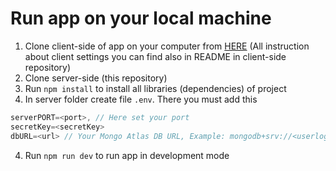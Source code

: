 # Run app on your local machine


1. Clone client-side of app on your computer from [HERE](https://github.com/Algoritm211/five-steps-frontend) (All instruction about client settings you can find also in README in client-side repository)
2. Clone server-side (this repository)
3. Run `npm install` to install all libraries (dependencies) of project
4. In server folder create file `.env`. There you must add this
```js
serverPORT=<port>, // Here set your port
secretKey=<secretKey>
dbURL=<url> // Your Mongo Atlas DB URL, Example: mongodb+srv://<userlogin>:<password>@cluster0.udmsc.mongodb.net/<dbname>?retryWrites=true&w=majority
```
4. Run `npm run dev` to run app in development mode
